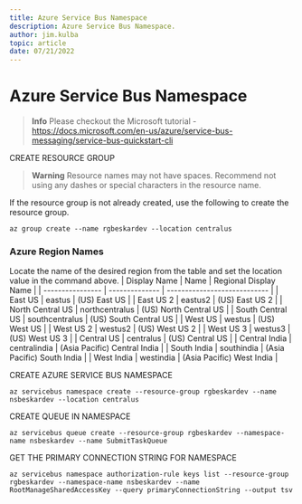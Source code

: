 ```yaml
---
title: Azure Service Bus Namespace
description: Azure Service Bus Namespace.
author: jim.kulba
topic: article
date: 07/21/2022
---
```


# Azure Service Bus Namespace

> **Info**
> Please checkout the Microsoft tutorial - https://docs.microsoft.com/en-us/azure/service-bus-messaging/service-bus-quickstart-cli

CREATE RESOURCE GROUP

> **Warning**
> Resource names may not have spaces. Recommend not using any dashes or special characters in the resource name.

If the resource group is not already created, use the following to create the resource group.

```shell
az group create --name rgbeskardev --location centralus
```

### Azure Region Names

Locate the name of the desired region from the table and set the location value in the command above.
| Display Name | Name | Regional Display Name |
| ---------------- | -------------- | ---------------------------- |
| East US | eastus | (US) East US |
| East US 2 | eastus2 | (US) East US 2 |
| North Central US | northcentralus | (US) North Central US |
| South Central US | southcentralus | (US) South Central US |
| West US | westus | (US) West US |
| West US 2 | westus2 | (US) West US 2 |
| West US 3 | westus3 | (US) West US 3 |
| Central US | centralus | (US) Central US |
| Central India | centralindia | (Asia Pacific) Central India |
| South India | southindia | (Asia Pacific) South India |
| West India | westindia | (Asia Pacific) West India |

CREATE AZURE SERVICE BUS NAMESPACE

```shell
az servicebus namespace create --resource-group rgbeskardev --name nsbeskardev --location centralus
```

CREATE QUEUE IN NAMESPACE

```shell
az servicebus queue create --resource-group rgbeskardev --namespace-name nsbeskardev --name SubmitTaskQueue
```

GET THE PRIMARY CONNECTION STRING FOR NAMESPACE

```shell
az servicebus namespace authorization-rule keys list --resource-group rgbeskardev --namespace-name nsbeskardev --name RootManageSharedAccessKey --query primaryConnectionString --output tsv
```
